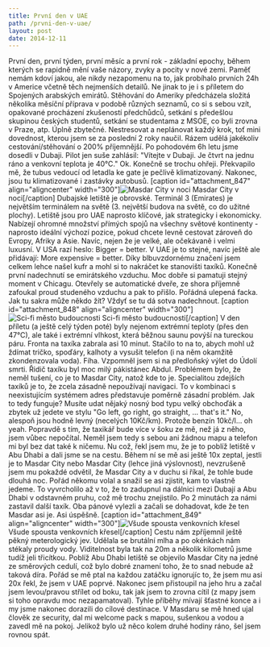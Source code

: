 ```yaml
---
title: První den v UAE
path: /prvni-den-v-uae/
layout: post
date: 2014-12-11
---
```


První den, první týden, první měsíc a první rok - základní epochy, během kterých se rapidně mění vaše názory, zvyky a pocity v nové zemi. Paměť nemám kdoví jakou, ale nikdy nezapomenu na to, jak probíhalo prvních 24h v Americe včetně těch nejmenších detailů. Ne jinak to je i s příletem do Spojených arabských emirátů. Stěhování do Ameriky předcházela složitá několika měsíční příprava v podobě různých seznamů, co si s sebou vzít, opakované procházení zkušeností předchůdců, setkání s předešlou skupinou českých studentů, setkání se studentama z MSOE, co byli zrovna v Praze, atp. Úplně zbytečné. Nestresovat a neplánovat každý krok, toť mini dovednost, kterou jsem se za poslední 2 roky naučil. Rázem udělá jakékoliv cestování/stěhování o 200% příjemnější. Po pohodovém 6h letu jsme dosedli v Dubaji. Pilot jen suše zahlásil: "Vítejte v Dubaji. Je čtvrt na jednu ráno a venkovní teplota je 40°C." Ok. Konečně se trochu ohřeji. Překvapilo mě, že tubus vedoucí od letadla ke gate je pečlivě klimatizovaný. Nakonec, jsou tu klimatizované i zastávky autobusů. [caption id="attachment_847" align="aligncenter" width="300"]![Masdar City v noci](../wp-legacy-content/IMG_0165-300x225.jpg) Masdar City v noci[/caption] Dubajské letiště je obrovské. Terminál 3 (Emirates) je největším terminálem na světě (3. největší budova na světě, co do užitné plochy). Letiště jsou pro UAE naprosto klíčové, jak strategicky i ekonomicky. Nabízejí ohromné množství přímých spojů na všechny světové kontinenty - naprosto ideální výchozí pozice, pokud chcete levně cestovat zároveň do Evropy, Afriky a Asie. Navíc, nejen že je velké, ale očekávaně i velmi luxusní. V USA razí heslo: Bigger = better. V UAE je to stejné, navíc ještě ale přidávají: More expensive = better. Díky blbuvzdornému značení jsem celkem lehce našel kufr a mohl si to nakráčet ke stanovišti taxíků. Konečně první nadechnutí se emirátského vzduchu. Moc dobře si pamatuji stejný moment v Chicagu. Otevřely se automatické dveře, ze shora příjemně zafoukal proud studeného vzduchu a pak to přišlo. Pořádná ulepená facka. Jak tu sakra může někdo žít? Vždyť se tu dá sotva nadechnout. [caption id="attachment_848" align="aligncenter" width="300"]![Sci-fi město budoucnosti](../wp-legacy-content/IMG_0164-300x225.jpg) Sci-fi město budoucnosti[/caption] V den příletu (a ještě celý týden poté) byly nejenom extrémní teploty (přes den 47°C), ale také i extrémní vlhkost, která běžnou saunu povýší na tureckou páru. Fronta na taxíka zabrala asi 10 minut. Stačilo to na to, abych mohl už ždímat tričko, spoďáry, kalhoty a vysušit telefon (i na něm okamžitě zkondenzovala voda). Fíha. Vzpomněl jsem si na předloňský výlet do Údolí smrti. Řidič taxíku byl moc milý pákistánec Abdul. Problémem bylo, že neměl tušení, co je to Masdar City, natož kde to je. Specialitou zdejších taxíků je to, že zcela zásadně nepoužívají navigaci. To v kombinaci s neexistujícím systémem adres představuje poměrně zásadní problém. Jak to tedy funguje? Musíte udat nějaký nosný bod typu velký obchoďák a zbytek už jedete ve stylu "Go left, go right, go straight, ... that's it." No, alespoň jsou hodně levný (necelých 10Kč/km). Protože benzín 10kč/l... oh yeah. Popravdě s tím, že taxikář bude více v šoku ze mě, než já z něho, jsem vůbec nepočítal. Neměl jsem tedy s sebou ani žádnou mapu a telefon mi byl bez dat také k ničemu. Nu což, řekl jsem mu, že je to poblíž letiště v Abu Dhabi a dali jsme se na cestu. Během ní se mě asi ještě 10x zeptal, jestli je to Masdar City nebo Masdar City (lehce jiná výslovnost), nevzrušeně jsem mu pokaždé odvětil, že Masdar City a v duchu si říkal, že tohle bude dlouhá noc. Pořád někomu volal a snažil se asi zjistit, kam to vlastně jedeme. To vyvrcholilo až v to, že to zadupnul na dálnici mezi Dubají a Abu Dhabi v odstavném pruhu, což mě trochu znejistilo. Po 2 minutách za námi zastavil další taxík. Oba pánové vylezli a začali se dohadovat, kde že ten Masdar asi je. Asi úspěšně. [caption id="attachment_849" align="aligncenter" width="300"]![Všude spousta venkovních křesel](../wp-legacy-content/IMG_0166-300x225.jpg) Všude spousta venkovních křesel[/caption] Cestu nám zpříjemnil ještě pěkný meterologický jev. Udělala se brutální mlha a po okénkách nám stékaly proudy vody. Viditelnost byla tak na 20m a několik kilometrů jsme tudíž jeli třicítkou. Poblíž Abu Dhabi letiště se objevilo Masdar City na jedné ze směrových cedulí, což bylo dobré znamení toho, že to snad nebude až taková díra. Pořád se mě ptal na každou zatáčku ignorujíc to, že jsem mu asi 20x řekl, že jsem v UAE poprvé. Nakonec jsem přistoupil na jeho hru a začal jsem levou/pravou střílet od boku, tak jak jsem to zrovna cítil (z mapy jsem si toho opravdu moc nezapamatoval). Tyhle příběhy mívají šťastné konce a i my jsme nakonec dorazili do cílové destinace. V Masdaru se mě hned ujal člověk ze security, dal mi welcome pack s mapou, sušenkou a vodou a zavedl mě na pokoj. Jelikož bylo už něco kolem druhé hodiny ráno, šel jsem rovnou spát.